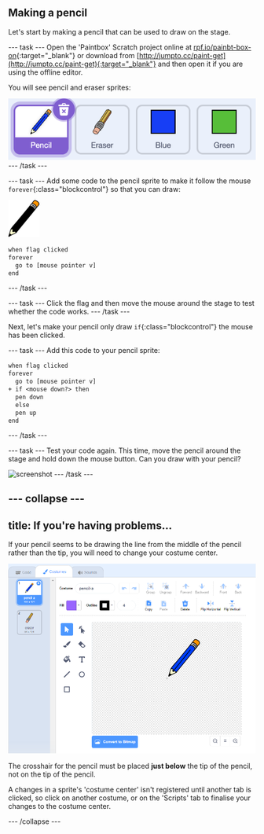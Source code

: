 ## Making a pencil

Let's start by making a pencil that can be used to draw on the stage.

--- task ---
Open the 'Paintbox' Scratch project online at [rpf.io/painbt-box-on](http://rpf.io/paint-box-on){:target="_blank"} or download from [http://jumpto.cc/paint-get](http://jumpto.cc/paint-get){:target="_blank"} and then open it if you are using the offline editor.

You will see pencil and eraser sprites:

![screenshot](images/paint-starter.png)
--- /task ---

--- task ---
Add some code to the pencil sprite to make it follow the mouse `forever`{:class="blockcontrol"} so that you can draw:

![pencil](images/pencil.png)
```blocks
when flag clicked
forever
  go to [mouse pointer v]
end
```

--- /task ---

--- task ---
Click the flag and then move the mouse around the stage to test whether the code works.
--- /task ---

Next, let's make your pencil only draw `if`{:class="blockcontrol"} the mouse has been clicked.

--- task ---
Add this code to your pencil sprite:

```blocks
when flag clicked
forever
  go to [mouse pointer v]
+ if <mouse down?> then
  pen down
  else
  pen up
end
```
--- /task ---

--- task ---
Test your code again. This time, move the pencil around the stage and hold down the mouse button. Can you draw with your pencil?

![screenshot](images/paint-draw.png)
--- /task ---

--- collapse ---
---
title: If you're having problems...
---
If your pencil seems to be drawing the line from the middle of the pencil rather than the tip, you will need to change your costume center.

![Costume center](images/costume-center.png)

The crosshair for the pencil must be placed **just below** the tip of the pencil, not on the tip of the pencil.

A changes in a sprite's 'costume center' isn't registered until another tab is clicked, so click on another costume, or on the 'Scripts' tab to finalise your changes to the costume center.

--- /collapse ---
